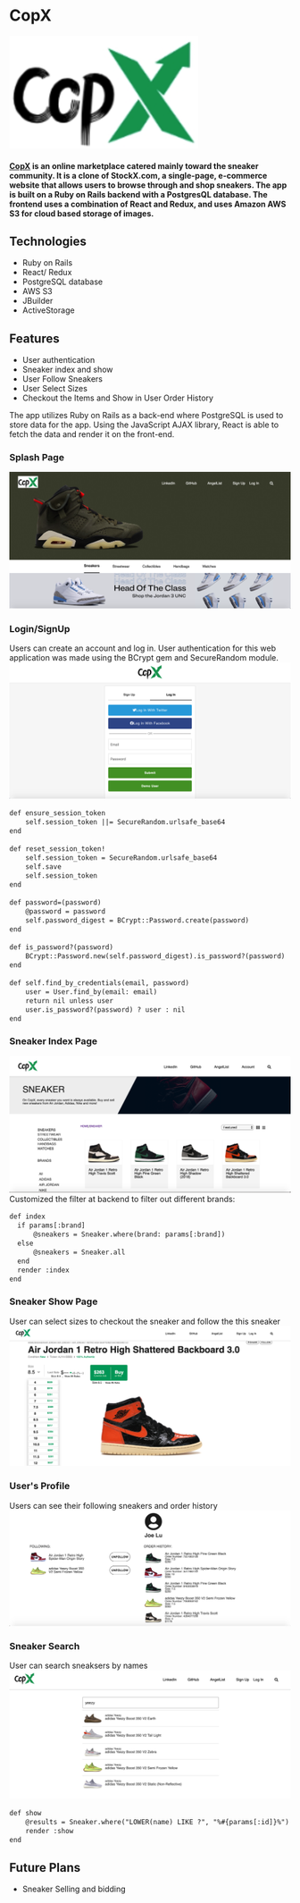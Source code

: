 # CopX
![logo](/image/coplogo.png)
#### [CopX](https://copx.herokuapp.com/#/) is an online marketplace catered mainly toward the sneaker community. It is a clone of StockX.com, a single-page, e-commerce website that allows users to browse through and shop sneakers. The app is built on a Ruby on Rails backend with a PostgresQL database. The frontend uses a combination of React and Redux, and uses Amazon AWS S3 for cloud based storage of images.

## Technologies
* Ruby on Rails
* React/ Redux
* PostgreSQL database
* AWS S3
* JBuilder
* ActiveStorage

## Features
* User authentication
* Sneaker index and show
* User Follow Sneakers
* User Select Sizes
* Checkout the Items and Show in User Order History

The app utilizes Ruby on Rails as a back-end where PostgreSQL is used to store data for the app. Using the JavaScript AJAX library, React is able to fetch the data and render it on the front-end.
### Splash Page
![logo](/image/splash.png)
### Login/SignUp
Users can create an account and log in. User authentication for this web application was made using the BCrypt gem and SecureRandom module.
![user-auth](/image/user-auth.png)
```
def ensure_session_token
    self.session_token ||= SecureRandom.urlsafe_base64
end

def reset_session_token!
    self.session_token = SecureRandom.urlsafe_base64
    self.save
    self.session_token
end

def password=(password)
    @password = password
    self.password_digest = BCrypt::Password.create(password)
end

def is_password?(password)
    BCrypt::Password.new(self.password_digest).is_password?(password)
end

def self.find_by_credentials(email, password)
    user = User.find_by(email: email)
    return nil unless user
    user.is_password?(password) ? user : nil
end
```
### Sneaker Index Page
![sneaker-index](/image/sneaker-index.png)
Customized the filter at backend to filter out different brands:
```
def index
  if params[:brand]
      @sneakers = Sneaker.where(brand: params[:brand])
  else
      @sneakers = Sneaker.all
  end
  render :index
end
```
### Sneaker Show Page
User can select sizes to checkout the sneaker and follow the this sneaker
![sneaker-show](/image/sneaker-show.png)
### User's Profile
Users can see their following sneakers and order history
![user-show](/image/user-show.png)
### Sneaker Search
User can search sneaksers by names
![search-page](/image/search-page.png)
```
def show
    @results = Sneaker.where("LOWER(name) LIKE ?", "%#{params[:id]}%")
    render :show
end
```

## Future Plans
* Sneaker Selling and bidding
